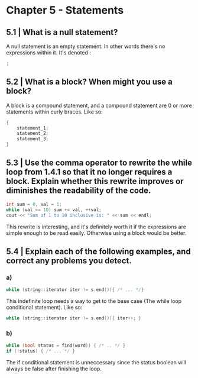 # Chapter 5 - Statements

## 5.1 | What is a null statement?
A null statement is an empty statement. In other words there's no expressions within it. It's denoted :
```c++
;
```

## 5.2 | What is a block? When might you use a block?
A block is a compound statement, and a compound statement are 0 or more statements within curly braces. Like so:
```c++
{
    statement_1;
    statement_2;
    statement_3;
}
```

## 5.3 | Use the comma operator to rewrite the while loop from 1.4.1 so that it no longer requires a block. Explain whether this rewrite improves or diminishes the readability of the code.

```c++
int sum = 0, val = 1;
while (val <= 10) sum += val, ++val;
cout << "Sum of 1 to 10 inclusive is: " << sum << endl; 
```
This rewrite is interesting, and it's definitely worth it if the expressions are simple enough to be read easily. Otherwise using a block would be better.

## 5.4 | Explain each of the following examples, and correct any problems you detect.

### a)
```c++
while (string::iterator iter != s.end()){ /* ... */} 
```
This indefinite loop needs a way to get to the base case (The while loop conditional statement). Like so:

```c++
while (string::iterator iter != s.end()){ iter++; } 
```

### b)
```c++
while (bool status = find(word)) { /* .. */ }
if (!status) { /* ... */ }
```
The if conditional statement is unneccessary since the status boolean will always be false after finishing the loop.